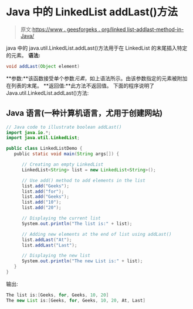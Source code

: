# Java 中的 LinkedList addLast()方法

> 原文:[https://www . geesforgeks . org/linked list-addlast-method-in-Java/](https://www.geeksforgeeks.org/linkedlist-addlast-method-in-java/)

java 中的 java.util.LinkedList.addLast()方法用于在 LinkedList 的末尾插入特定的元素。
**语法:**

```java
void addLast(Object element)
```

**参数:**该函数接受单个参数*元素*，如上语法所示。由该参数指定的元素被附加在列表的末尾。
**返回值:**此方法不返回值。
下面的程序说明了 Java.util.LinkedList.addLast()方法:

## Java 语言(一种计算机语言，尤用于创建网站)

```java
// Java code to illustrate boolean addLast()
import java.io.*;
import java.util.LinkedList;

public class LinkedListDemo {
   public static void main(String args[]) {

      // Creating an empty LinkedList
      LinkedList<String> list = new LinkedList<String>();

      // Use add() method to add elements in the list
      list.add("Geeks");
      list.add("for");
      list.add("Geeks");
      list.add("10");
      list.add("20");

      // Displaying the current list
      System.out.println("The list is:" + list);

      // Adding new elements at the end of list using addLast()
      list.addLast("At");
      list.addLast("Last");

      // Displaying the new list
      System.out.println("The new List is:" + list);
   }
}
```

输出:

```java
The list is:[Geeks, for, Geeks, 10, 20]
The new List is:[Geeks, for, Geeks, 10, 20, At, Last]
```